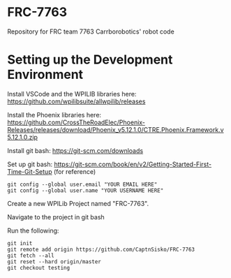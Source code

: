 # FRC-7763
Repository for FRC team 7763 Carrborobotics' robot code

# Setting up the Development Environment

Install VSCode and the WPILIB libraries here:
https://github.com/wpilibsuite/allwpilib/releases

Install the Phoenix libraries here:
https://github.com/CrossTheRoadElec/Phoenix-Releases/releases/download/Phoenix_v5.12.1.0/CTRE.Phoenix.Framework.v5.12.1.0.zip

Install git bash:
https://git-scm.com/downloads

Set up git bash:
https://git-scm.com/book/en/v2/Getting-Started-First-Time-Git-Setup (for reference)

    git config --global user.email "YOUR EMAIL HERE"
    git config --global user.name "YOUR USERNAME HERE"

Create a new WPILib Project named "FRC-7763".

Navigate to the project in git bash

Run the following:

    git init
    git remote add origin https://github.com/CaptnSisko/FRC-7763
    git fetch --all
    git reset --hard origin/master
    git checkout testing
